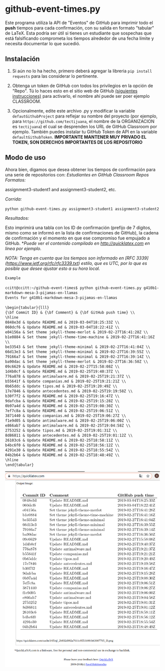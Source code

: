 # github-event-times.py 

Este programa utiliza la API de "Eventos" de GitHub para imprimir todo el **push** tiempos para cada confirmación, con su salida en formato "tabular" de LaTeX. Esta podría ser útil si tienes un estudiante que sospechas que está falsificando comprometa los tiempos alrededor de una fecha límite y necesita documentar lo que sucedió.

## Instalación

1) Si aún no lo ha hecho, primero deberá agregar la libreria `pip install requests` para las considerar lo pertinente.

2) Obtenga un token de GitHub con todos los privilegios en  la opción de "Repo". Tú lo haces esto en el sitio web de GitHub [(siguientes instrucciones)](https://github.com/blog/1509-personal-api-tokens) para activarlo, el nombre ahí puede ser poer ejemplo CLASSROOM.

3) Opcionalmente, edite este archivo .py y modificar la variable `defautGithubProject` para reflejar su nombre del proyecto (por ejemplo, para `https://github.com/tectijuana`, el nombre de la ORGANIZACION es `tectijuana`) el cual se desprenden los URL de GitHub Classroom por ejemplo. También puedes instalar tu GitHub Token de API en la variable `defaultGithubToken`.
**IMPORTANTE MANTENER MUY PRIVADO EL TOKEN, SON DERECHOS IMPORTANTES DE LOS REPOSITORIO**

## Modo de uso

Ahora bien, digamos que desea obtener los tiempos de confirmación para una serie de repositorios
con:
_Estudiantes en GitHub Classroom Repos Formatos:_

assignment3-student1 and assignment3-student2, etc.

_Corrida:_

`python github-event-times.py assignment3-student1 assignment3-student2`

_Resultados:_

Esto imprimirá una tabla con los ID de confirmación (prefijo de 7 dígitos, mismo
como se informó en la lista de confirmaciones de GitHub), la cadena de confirmación y el
momento en que ese compromiso fue empujado a GitHub. 
**Puede ver el contenido compilado en http://quicklatex.com en linea por ejemplo.*


_NOTA: Tenga en cuenta que los tiempos son
informado en [RFC 3339] (https://www.ietf.org/rfc/rfc3339.txt) estilo,
que es UTC, por lo que es posible que desee ajustar esto a su hora local._

```
Example

ccitt@ccitt:~/github-event-times$ python github-event-times.py g410b1-markdown-mesa-3-pijamas-en-llamas
Events for g410b1-markdown-mesa-3-pijamas-en-llamas

\begin{tabular}{lll}
{\bf Commit ID} & {\bf Comment} & {\bf GitHub push time} \\
\hline
0848e3d & Update README.md & 2019-03-04T18:25:33Z \\
060dcf6 & Update README.md & 2019-03-04T18:22:41Z \\
e04156a & Set theme jekyll-theme-merlot & 2019-02-27T16:41:28Z \\
b1e0884 & Set theme jekyll-theme-time-machine & 2019-02-27T16:41:16Z \\
be33543 & Set theme jekyll-theme-minimal & 2019-02-27T16:41:04Z \\
66d13e3 & Set theme jekyll-theme-minimal & 2019-02-27T16:39:55Z \\
79166a7 & Set theme jekyll-theme-minimal & 2019-02-27T16:39:14Z \\
ba90dac & Set theme jekyll-theme-merlot & 2019-02-27T16:36:50Z \\
09c6629 & Update README.md & 2019-02-27T15:58:08Z \\
1d4b0cf & Update README.md & 2019-02-25T19:40:37Z \\
776a878 & Update antimalware.md & 2019-02-25T19:21:37Z \\
b55641f & Update companias.md & 2019-02-25T19:21:21Z \\
0b65ddc & Update tipos.md & 2019-02-25T19:20:49Z \\
17e7846 & Update antecedentes.md & 2019-02-25T19:19:58Z \\
b30f7f2 & Update README.md & 2019-02-25T19:16:47Z \\
9dafcba & Update README.md & 2019-02-25T19:15:28Z \\
0b97a4d & Update README.md & 2019-02-25T19:08:30Z \\
7ef7c8a & Update README.md & 2019-02-25T19:06:51Z \\
3871440 & Update companias.md & 2019-02-25T19:06:27Z \\
f1e9d05 & Update antimalware.md & 2019-02-25T19:06:00Z \\
e866ab7 & Update antimalware.md & 2019-02-25T19:04:58Z \\
2753252 & Update tipos.md & 2019-02-25T19:01:31Z \\
8d86811 & Update antecedentes.md & 2019-02-25T19:01:12Z \\
26103c6 & Update README.md & 2019-02-25T18:58:11Z \\
b4bc6f0 & Update README.md & 2019-02-25T18:56:12Z \\
4291e30 & Update README.md & 2019-02-25T18:55:54Z \\
04b2b64 & Update README.md & 2019-02-25T18:48:49Z \\
\hline
\end{tabular}
```

![](quicklatex_example.png)
